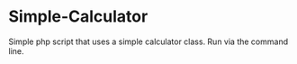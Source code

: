 # Simple-Calculator
Simple php script that uses a simple calculator class. Run via the command line.
